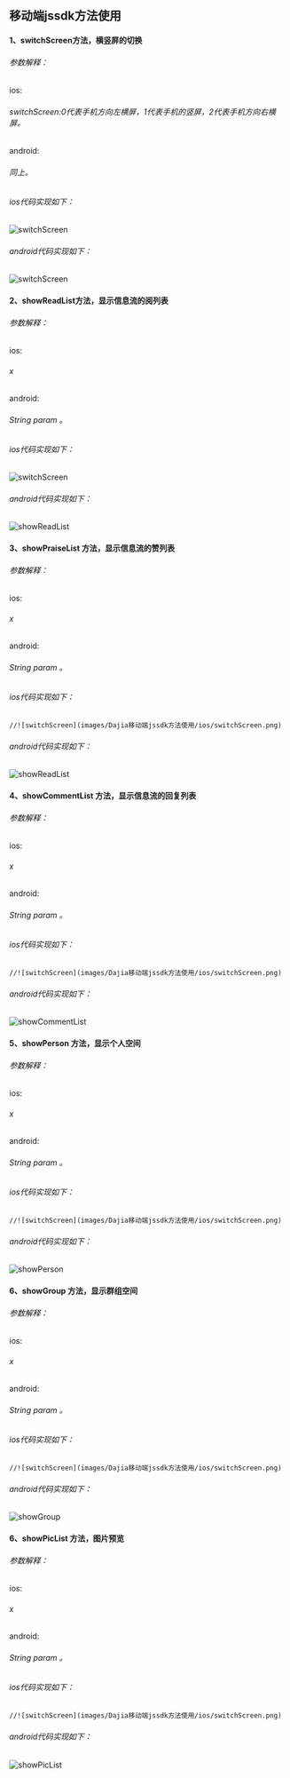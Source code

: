 ## 移动端jssdk方法使用
#### 1、switchScreen方法，横竖屏的切换

###### 参数解释：
ios:
###### switchScreen:0代表手机方向左横屏，1代表手机的竖屏，2代表手机方向右横屏。
android:
###### 同上。
###### ios代码实现如下：
![switchScreen](images/Dajia移动端jssdk方法使用/ios/switchScreen.png)

###### android代码实现如下：
![switchScreen](images/Dajia移动端jssdk方法使用/android/switchScreen.png)

#### 2、showReadList方法，显示信息流的阅列表

###### 参数解释：
ios:
###### x
android:
###### String param 。
###### ios代码实现如下：
![switchScreen](images/Dajia移动端jssdk方法使用/ios/switchScreen.png)

###### android代码实现如下：
![showReadList](images/Dajia移动端jssdk方法使用/android/showReadList.png)

#### 3、showPraiseList 方法，显示信息流的赞列表

###### 参数解释：
ios:
###### x
android:
###### String param 。
###### ios代码实现如下：
```
//![switchScreen](images/Dajia移动端jssdk方法使用/ios/switchScreen.png)
```
###### android代码实现如下：
![showReadList](images/Dajia移动端jssdk方法使用/android/showReadList.png)


#### 4、showCommentList 方法，显示信息流的回复列表

###### 参数解释：
ios:
###### x
android:
###### String param 。
###### ios代码实现如下：
```
//![switchScreen](images/Dajia移动端jssdk方法使用/ios/switchScreen.png)
```
###### android代码实现如下：
![showCommentList](images/Dajia移动端jssdk方法使用/android/showCommentList.png)

#### 5、showPerson 方法，显示个人空间

###### 参数解释：
ios:
###### x
android:
###### String param 。
###### ios代码实现如下：
```
//![switchScreen](images/Dajia移动端jssdk方法使用/ios/switchScreen.png)
```
###### android代码实现如下：
![showPerson](images/Dajia移动端jssdk方法使用/android/showPerson.png)

#### 6、showGroup 方法，显示群组空间

###### 参数解释：
ios:
###### x
android:
###### String param 。
###### ios代码实现如下：
```
//![switchScreen](images/Dajia移动端jssdk方法使用/ios/switchScreen.png)
```
###### android代码实现如下：
![showGroup](images/Dajia移动端jssdk方法使用/android/showGroup.png)

#### 6、showPicList 方法，图片预览

###### 参数解释：
ios:
###### x
android:
###### String param 。
###### ios代码实现如下：
```
//![switchScreen](images/Dajia移动端jssdk方法使用/ios/switchScreen.png)
```
###### android代码实现如下：
![showPicList](images/Dajia移动端jssdk方法使用/android/showPicList.png)